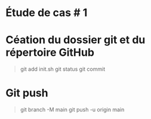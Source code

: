 # Étude de cas # 1

# Céation du dossier git et du répertoire GitHub
>git add init.sh
>git status
>git commit

# Git push
>git branch -M main
>git push -u origin main